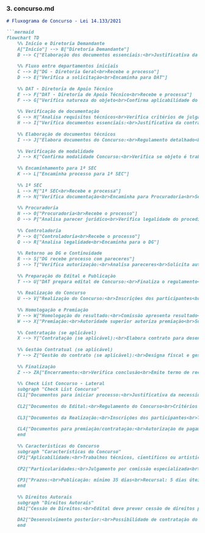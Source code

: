 
### 3. concurso.md

```markdown
# Fluxograma de Concurso - Lei 14.133/2021

```mermaid
flowchart TD
    %% Início e Diretoria Demandante
    A["Início"] --> B["Diretoria Demandante"]
    B --> C["Elaboração dos documentos essenciais:<br>Justificativa da necessidade<br>Objeto do concurso<br>Valor da premiação<br>Critérios de julgamento<br>Indicação da dotação orçamentária"]
    
    %% Fluxo entre departamentos iniciais
    C --> D["DG - Diretoria Geral<br>Recebe o processo"]
    D --> E["Verifica a solicitação<br>Encaminha para DAT"]
    
    %% DAT - Diretoria de Apoio Técnico
    E --> F["DAT - Diretoria de Apoio Técnico<br>Recebe e processa"]
    F --> G["Verifica natureza do objeto<br>Confirma aplicabilidade do Concurso<br>Verifica valor da premiação<br>Elabora estimativa de custos"]
    
    %% Verificação de documentação
    G --> H["Analisa requisitos técnicos<br>Verifica critérios de julgamento<br>Verifica completude do processo"]
    H --> I["Verifica documentos essenciais:<br>Justificativa da contratação<br>Definição clara do objeto<br>Critérios objetivos de julgamento<br>Valor da premiação<br>Dotação orçamentária"]
    
    %% Elaboração de documentos técnicos
    I --> J["Elabora documentos do Concurso:<br>Regulamento detalhado<br>Critérios de avaliação<br>Composição da comissão julgadora<br>Verifica disponibilidade orçamentária<br>Elabora minuta do edital<br>Define premiação e direitos autorais"]
    
    %% Verificação de modalidade
    J --> K["Confirma modalidade Concurso:<br>Verifica se objeto é trabalho técnico, científico ou artístico<br>Define critérios de julgamento<br>Estabelece regras para comissão julgadora"]
    
    %% Encaminhamento para 1ª SEC
    K --> L["Encaminha processo para 1ª SEC"]
    
    %% 1ª SEC
    L --> M["1ª SEC<br>Recebe e processa"]
    M --> N["Verifica documentação<br>Encaminha para Procuradoria<br>Se necessário, solicita complementação"]
    
    %% Procuradoria
    N --> O["Procuradoria<br>Recebe o processo"]
    O --> P["Analisa parecer jurídico<br>Verifica legalidade do procedimento<br>Analisa questões de direitos autorais<br>Encaminha para Controladoria"]
    
    %% Controladoria
    P --> Q["Controladoria<br>Recebe o processo"]
    Q --> R["Analisa legalidade<br>Encaminha para o DG"]
    
    %% Retorno ao DG e Continuidade
    R --> S["DG recebe processo com pareceres"]
    S --> T["Verifica autorização:<br>Analisa pareceres<br>Solicita autorização do Presidente<br>Encaminha para DAT"]
    
    %% Preparação do Edital e Publicação
    T --> U["DAT prepara edital de Concurso:<br>Finaliza o regulamento<br>Realiza publicação no PNCP e Diário Oficial<br>Define Comissão Julgadora<br>Estabelece cronograma do concurso"]
    
    %% Realização do Concurso
    U --> V["Realização do Concurso:<br>Inscrições dos participantes<br>Recebimento dos trabalhos<br>Avaliação pela Comissão Julgadora<br>Classificação<br>Declaração do(s) vencedor(es)"]
    
    %% Homologação e Premiação
    V --> W["Homologação do resultado:<br>Comissão apresenta resultado<br>Abre prazo recursal<br>Autoridade homologa resultado"]
    W --> X["Premiação:<br>Autoridade superior autoriza premiação<br>Solicita empenho dos valores<br>Realiza cerimônia de premiação (se aplicável)"]
    
    %% Contratação (se aplicável)
    X --> Y["Contratação (se aplicável):<br>Elabora contrato para desenvolvimento do trabalho<br>Convoca vencedor para assinatura<br>Emite nota de empenho<br>Publica extrato no PNCP"]
    
    %% Gestão Contratual (se aplicável)
    Y --> Z["Gestão do contrato (se aplicável):<br>Designa fiscal e gestor<br>Acompanha execução<br>Realiza pagamentos<br>Verifica cumprimento"]
    
    %% Finalização
    Z --> ZA["Encerramento:<br>Verifica conclusão<br>Emite termo de recebimento<br>Arquiva processo"]
    
    %% Check List Concurso - Lateral
    subgraph "Check List Concurso"
    CL1["Documentos para iniciar processo:<br>Justificativa da necessidade<br>Termo de Referência específico<br>Critérios de julgamento<br>Valor da premiação<br>Estudo Técnico Preliminar (ETP)"]
    
    CL2["Documentos do Edital:<br>Regulamento do Concurso<br>Critérios de avaliação<br>Composição da Comissão Julgadora<br>Premiação e direitos autorais<br>Parecer Jurídico<br>Publicações"]
    
    CL3["Documentos da Realização:<br>Inscrições dos participantes<br>Trabalhos apresentados<br>Atas de julgamento<br>Recursos e contrarrazões<br>Resultado final<br>Homologação"]
    
    CL4["Documentos para premiação/contratação:<br>Autorização de pagamento da premiação<br>Contrato (se desenvolvimento posterior)<br>Publicação do extrato<br>Termo de cessão de direitos autorais"]
    end
    
    %% Características do Concurso
    subgraph "Características do Concurso"
    CP1["Aplicabilidade:<br>Trabalhos técnicos, científicos ou artísticos<br>Projetos arquitetônicos ou urbanísticos<br>Criação de desenho industrial<br>Trabalhos intelectuais"]
    
    CP2["Particularidades:<br>Julgamento por comissão especializada<br>Anonimato dos participantes (quando possível)<br>Cessão de direitos autorais<br>Premiação ou remuneração"]
    
    CP3["Prazos:<br>Publicação: mínimo 35 dias<br>Recursal: 5 dias úteis<br>Desenvolvimento posterior: conforme edital"]
    end
    
    %% Direitos Autorais
    subgraph "Direitos Autorais"
    DA1["Cessão de Direitos:<br>Edital deve prever cessão de direitos patrimoniais<br>Possibilidade de uso pela Administração<br>Remuneração pela cessão"]
    
    DA2["Desenvolvimento posterior:<br>Possibilidade de contratação do vencedor<br>Condições estabelecidas no edital"]
    end
